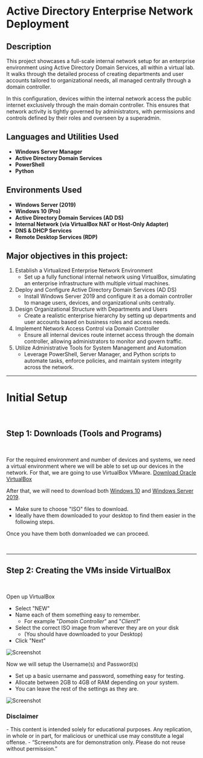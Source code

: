 # Active Directory Enterprise Network Deployment

<h2>Description</h2>
This project showcases a full-scale internal network setup for an enterprise environment using Active Directory Domain Services, all within a virtual lab. It walks through the detailed process of creating departments and user accounts tailored to organizational needs, all managed centrally through a domain controller.

In this configuration, devices within the internal network access the public internet exclusively through the main domain controller. This ensures that network activity is tightly governed by administrators, with permissions and controls defined by their roles and overseen by a superadmin. <br />


<h2>Languages and Utilities Used</h2>

- <b>Windows Server Manager</b>
- <b>Active Directory Domain Services</b> 
- <b>PowerShell</b>
- <b>Python</b> 


<h2>Environments Used </h2>

- <b>Windows Server (2019)</b>
- <b>Windows 10 (Pro)</b>
- <b>Active Directory Domain Services (AD DS)</b>
- <b>Internal Network (via VirtualBox NAT or Host-Only Adapter)</b>
- <b>DNS & DHCP Services</b>
- <b>Remote Desktop Services (RDP)</b>

<p align="left">

<h2>Major objectives in this project: </h2>

1. Establish a Virtualized Enterprise Network Environment
    - Set up a fully functional internal network using VirtualBox, simulating an enterprise infrastructure with multiple virtual machines.
3. Deploy and Configure Active Directory Domain Services (AD DS)
    - Install Windows Server 2019 and configure it as a domain controller to manage users, devices, and organizational units centrally.
5. Design Organizational Structure with Departments and Users
    - Create a realistic enterprise hierarchy by setting up departments and user accounts based on business roles and access needs.
7. Implement Network Access Control via Domain Controller
    - Ensure all internal devices route internet access through the domain controller, allowing administrators to monitor and govern traffic.
9. Utilize Administrative Tools for System Management and Automation
    - Leverage PowerShell, Server Manager, and Python scripts to automate tasks, enforce policies, and maintain system integrity across the network.

<hr>


<h1>Initial Setup</h1><br />

<p align="left">
<h2>Step 1: Downloads (Tools and Programs)</h2><br />
	
For the required environment and number of devices and systems, we need a virtual environment where we will be able to set up our devices in the network. For that, we are going to use VirtualBox VMware.
<a href="https://www.oracle.com/virtualization/technologies/vm/downloads/virtualbox-downloads.html">Download Oracle VirtualBox</a><br/>
</p>

<p>
After that, we will need to download both 
<a href="https://www.microsoft.com/en-us/software-download/windows10">Windows 10</a> 
and 
<a href="https://www.microsoft.com/en-us/evalcenter/evaluate-windows-server-2019">Windows Server 2019</a>.
</p>

  - Make sure to choose "ISO" files to download.
  - Ideally have them downloaded to your desktop to find them easier in the following steps.

Once you have them both donwnloaded we can proceed.

<br />
<hr>


<h2>Step 2: Creating the VMs inside VirtualBox</h2><br />

Open up VirtualBox
  - Select "NEW"
  - Name each of them something easy to remember.
    - For example "*Domain Controller*" and "*Client1*"
  - Select the correct ISO image from wherever they are on your disk 
    - (You should have downloaded to your Desktop)
  - Click "Next"

![Screenshot](https://github.com/JonaiSerrano/project-screenshots-private/blob/main/Screenshot%202025-09-08%20151900.png?raw=true)

Now we will setup the Username(s) and Password(s)

  - Set up a basic username and password, something easy for testing. 
  - Allocate between 2GB to 4GB of RAM depending on your system. 
  - You can leave the rest of the settings as they are.

![Screenshot](https://github.com/JonaiSerrano/project-screenshots-private/blob/main/Screenshot%202025-09-08%20152044.png?raw=true)




<h3>Disclaimer</h3>
- This content is intended solely for educational purposes. Any replication, in whole or in part, for malicious or unethical use may constitute a legal offense.
- “Screenshots are for demonstration only. Please do not reuse without permission.”

